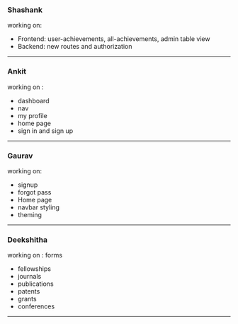 ### Shashank
working on: 
<ul>
<li>Frontend: user-achievements, all-achievements, admin table view</li>
<li>Backend: new routes and authorization</li>
</ul>

<hr>

### Ankit
working on : 
<ul>
<li> dashboard</li>
<li> nav </li>
<li> my profile </li>
<li> home page </li>
<li> sign in and sign up </li>
</ul>
<hr>

### Gaurav
working on: 
<ul>
 <li>signup</li>
 <li>forgot pass</li>
 <li>Home page</li>
 <li>navbar styling</li>
 <li>theming</li>
</ul>

<hr>

### Deekshitha
working on : 
 forms
<ul>
<li> fellowships </li>
<li> journals </li>
<li> publications </li>
<li> patents </li>
<li> grants </li>
<li> conferences </li>
</ul>

<hr>
